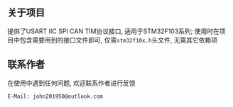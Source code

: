 ## 关于项目

提供了USART IIC SPI CAN TIM协议接口, 适用于STM32F103系列; 使用时在项目中包含需要用到的接口文件即可, 仅需`stm32f10x.h`头文件, 无需其它依赖项 

## 联系作者

在使用中遇到任何问题, 欢迎联系作者进行反馈 

```
E-Mail: john201950@outlook.com
```
